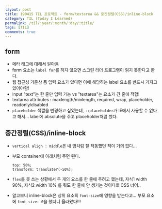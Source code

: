 ```yaml
---
layout: post
title: 190415 TIL 프로젝트 - form/textarea && 중간정렬(CSS)/inline-block
category: TIL (Today I Learned)
permalink: /til/:year/:month/:day/:title/
tags: [TIL]
comments: true
---
```


## **form**

- 메타 태그에 대해서 알아봄
- form 요소는 `label for`를 하지 않으면 스크린 리더 프로그램이 읽지 못한다고 한다. 
- 웹 접근성 기준상 폼 입력 요소가 있다면 이에 해당하는 label 요소를 반드시 가지고 있어야함!
- input "text"는 한 줄만 입력 가능 vs "textarea"는 요소가 긴 줄에 적합! 
- textarea attributes : maxlength/minlength, required, wrap, placeholder, readonly/disabled
- `placeholder` 색깔을 변경하고 싶었는데, `::placeholder`가 IE에서 사용할 수 없다고 해서... label에 absolute을 주고 placeholder처럼 썼다. 

## **중간정렬(CSS)/inline-block**

- `vertical align : middle`은 내 맘처럼 잘 작동했던 적이 거의 없다... 
- 부모 container에 아래처럼 주면 된다. 
    ```
    top: 50%;
    transform: translateY(-50%);
    ```

- `flex`를 못 쓰는 상황에서 두 개의 요소를 한 줄에 주려고 했는데, 자식1 width 90%, 자식2 width 10% 를 줘도 한 줄에 안 생기는 것이다!!! CSS 너어..

- 알고보니 inline-block은 상위 요소의 `font-size`에 영향을 받는다고... 부모 요소에 `font-size: 0`을 했더니 올라왔다!!!